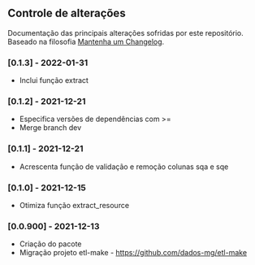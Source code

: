 ## Controle de alterações

Documentação das principais alterações sofridas por este repositório. Baseado na filosofia [Mantenha um Changelog](https://keepachangelog.com/pt-BR/1.0.0/).

### [0.1.3] - 2022-01-31

- Inclui função extract

### [0.1.2] - 2021-12-21

- Especifica versões de dependências com >=
- Merge branch dev

### [0.1.1] - 2021-12-21

- Acrescenta função de validação e remoção colunas sqa e sqe

### [0.1.0] - 2021-12-15

- Otimiza função extract_resource

### [0.0.900] - 2021-12-13

- Criação do pacote
- Migração projeto etl-make - https://github.com/dados-mg/etl-make
